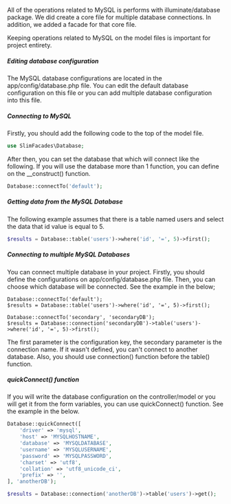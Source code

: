 All of the operations related to MySQL is performs with illuminate/database package. We did create a core file for multiple database connections. In addition, we added a facade for that core file.
 
Keeping operations related to MySQL on the model files is important for project entirety.
 
##### Editing database configuration
 
The MySQL database configurations are located in the app/config/database.php file. You can edit the default database configuration on this file or you can add multiple database configuration into this file.
 
##### Connecting to MySQL
 
Firstly, you should add the following code to the top of the model file.
 
```php
use SlimFacades\Database;
```
 
After then, you can set the database that which will connect like the following. If you will use the database more than 1 function, you can define on the __construct() function.
 
```php
Database::connectTo('default');
```
 
##### Getting data from the MySQL Database
 
The following example assumes that there is a table named users and select the data that id value is equal to 5.
 
```php
$results = Database::table('users')->where('id', '=', 5)->first(); 
```

##### Connecting to multiple MySQL Databases

You can connect multiple database in your project. Firstly, you should define the configurations on app/config/database.php file. Then, you can choose which database will be connected. See the example in the below;

```
Database::connectTo('default');
$results = Database::table('users')->where('id', '=', 5)->first(); 

Database::connectTo('secondary', 'secondaryDB');
$results = Database::connection('secondaryDB')->table('users')->where('id', '=', 5)->first(); 
``` 

The first parameter is the configuration key, the secondary parameter is the connection name. If it wasn't defined, you can't connect to another database. Also, you should use connection() function before the table() function.


##### quickConnect() function

If you will write the database configuration on the controller/model or you will get it from the form variables, you can use quickConnect() function. See the example in the below.

```php
Database::quickConnect([
    'driver' => 'mysql',
    'host' => 'MYSQLHOSTNAME',
    'database' => 'MYSQLDATABASE',
    'username' => 'MYSQLUSERNAME',
    'password' => 'MYSQLPASSWORD',
    'charset' => 'utf8',
    'collation' => 'utf8_unicode_ci',
    'prefix' => '',
], 'anotherDB');

$results = Database::connection('anotherDB')->table('users')->get();
```